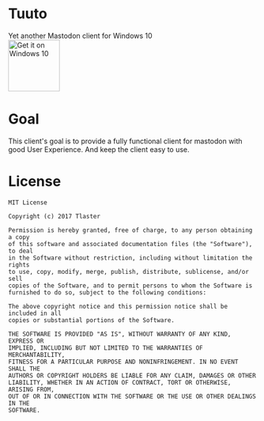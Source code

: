 # Tuuto
Yet another Mastodon client for Windows 10  
<a href="https://www.microsoft.com/store/apps/9nh0493n4tsb?ocid=badge"><img src="https://assets.windowsphone.com/f2f77ec7-9ba9-4850-9ebe-77e366d08adc/English_Get_it_Win_10_InvariantCulture_Default.png" height="104" alt="Get it on Windows 10" /></a>
# Goal
This client's goal is to provide a fully functional client for mastodon with good User Experience. And keep the client easy to use.  
# License
```
MIT License

Copyright (c) 2017 Tlaster

Permission is hereby granted, free of charge, to any person obtaining a copy
of this software and associated documentation files (the "Software"), to deal
in the Software without restriction, including without limitation the rights
to use, copy, modify, merge, publish, distribute, sublicense, and/or sell
copies of the Software, and to permit persons to whom the Software is
furnished to do so, subject to the following conditions:

The above copyright notice and this permission notice shall be included in all
copies or substantial portions of the Software.

THE SOFTWARE IS PROVIDED "AS IS", WITHOUT WARRANTY OF ANY KIND, EXPRESS OR
IMPLIED, INCLUDING BUT NOT LIMITED TO THE WARRANTIES OF MERCHANTABILITY,
FITNESS FOR A PARTICULAR PURPOSE AND NONINFRINGEMENT. IN NO EVENT SHALL THE
AUTHORS OR COPYRIGHT HOLDERS BE LIABLE FOR ANY CLAIM, DAMAGES OR OTHER
LIABILITY, WHETHER IN AN ACTION OF CONTRACT, TORT OR OTHERWISE, ARISING FROM,
OUT OF OR IN CONNECTION WITH THE SOFTWARE OR THE USE OR OTHER DEALINGS IN THE
SOFTWARE.
```
